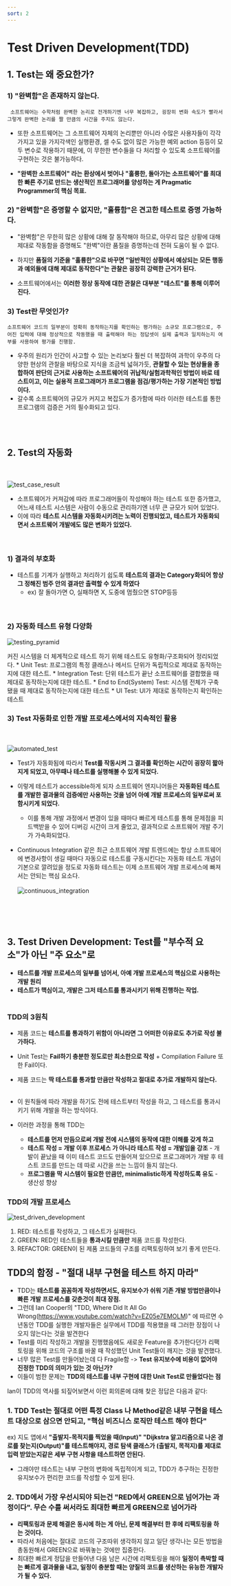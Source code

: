 ```yaml
---
sort: 2
---
```


# Test Driven Development(TDD)

## 1. Test는 왜 중요한가?

### 1) "완벽함"은 존재하지 않는다.

     소프트웨어는 수학처럼 완벽한 논리로 전개하기엔 너무 복잡하고, 굉장히 변화 속도가 빨라서 그렇게 완벽한 논리를 짤 만큼의 시간을 주지도 않는다.

* 또한 소프트웨어는 그 소프트웨어 자체의 논리뿐만 아니라 수많은 사용자들이 각각 가지고 있을 가지각색인 실행환경, 셀 수도 없이 많은 가능한 예외 action 등등이 모두 변수로 작용하기 때문에, 이 무한한 변수들을 다 처리할 수 있도록 소프트웨어를 구현하는 것은 불가능하다. 

* **"완벽한 소프트웨어" 라는 환상에서 벗어나 "훌륭한, 돌아가는 소프트웨어"를 최대한 빠른 주기로 만드는 생산적인 프로그래머를 양성하는 게 Pragmatic Programmer의 핵심 목표.**

### 2) "완벽함"은 증명할 수 없지만, "훌륭함"은 견고한 테스트로 증명 가능하다.
* "완벽함"은 무한히 많은 상황에 대해 잘 동작해야 하므로, 아무리 많은 상황에 대해 제대로 작동함을 증명해도 "완벽"이란 품질을 증명하는데 전혀 도움이 될 수 없다.
  
* 하지만 **품질의 기준을 "훌륭한"으로 바꾸면 "일반적인 상황에서 예상되는 모든 행동과 예외들에 대해 제대로 동작한다"는 관찰은 굉장히 강력한 근거가 된다.**

* 소프트웨어에서는 **이러한 정상 동작에 대한 관찰은 대부분 "테스트"를 통해 이루어진다.**

### 3) Test란 무엇인가?

    소프트웨어 코드의 일부분이 정확히 동작하는지를 확인하는 평가하는 소규모 프로그램으로, 주어진 입력에 대해 정상적으로 작동했을 때 출력해야 하는 정답셋이 실제 출력과 일치하는지 여부를 사용하여 평가를 진행함.

* 우주의 원리가 인간이 사고할 수 있는 논리보다 훨씬 더 복잡하여 과학이 우주의 다양한 현상의 관찰을 바탕으로 지식을 조금씩 넓혀가듯, **관찰할 수 있는 현상들을 종합하여 판단의 근거로 사용하는 소프트웨어의 귀납적/실험과학적인 방법이 바로 테스트이고, 이는 실용적 프로그래머가 프로그램을 점검/평가하는 가장 기본적인 방법이다.**
* 갈수록 소프트웨어의 규모가 커지고 복잡도가 증가함에 따라 이러한 테스트를 통한 프로그램의 검증은 거의 필수화되고 있다.
</br></br></br></br>

## 2. Test의 자동화
</br></br>
![test_case_result](./../images/testcaseresult.png)

* 소프트웨어가 커져감에 따라 프로그래머들이 작성해야 하는 테스트 또한 증가했고, 어느새 테스트 시스템은 사람이 수동으로 관리하기엔 너무 큰 규모가 되어 있었다.
* 이에 따라 **테스트 시스템을 자동화시키려는 노력이 진행되었고, 테스트가 자동화되면서 소프트웨어 개발에도 많은 변화가 있었다.**
 </br></br></br>

### 1) 결과의 부호화

* 테스트를 기계가 실행하고 처리하기 쉽도록 **테스트의 결과는 Category화되어 항상 그 정해진 범주 안의 결과만 출력할 수 있게 하였다**
   * ex) 잘 돌아가면 O, 실패하면 X, 도중에 멈췄으면 STOP등등
  </br></br></br>

### 2) 자동화 테스트 유형 다양화
![testing_pyramid](./../images/testingpyramid.png)


커진 시스템을 더 체계적으로 테스트 하기 위해 테스트도 유형화/구조화되어 정리되었다.
    * Unit Test: 프로그램의 특정 클래스나 메서드 단위가 독립적으로 제대로 동작하는지에 대한 테스트.
    * Integration Test: 단위 테스트가 끝난 소프트웨어를 결합했을 때 제대로 동작하는지에 대한 테스트.
    * End to End(System) Test: 시스템 전체가 구축됐을 때 제대로 동작하는지에 대한 테스트
    * UI Test: UI가 제대로 동작하는지 확인하는 테스트

### 3) Test 자동화로 인한 개발 프로세스에서의 지속적인 활용
</br></br>
![automated_test](./../images/automatedtest.jpg)
* Test가 자동화됨에 따라서 **Test를 작동시켜 그 결과를 확인하는 시간이 굉장히 짧아지게 되었고, 아무때나 테스트를 실행해볼 수 있게 되었다.**
* 이렇게 테스트가 accessible하게 되자 소프트웨어 엔지니어들은 **자동화된 테스트를 개발한 결과물의 검증에만 사용하는 것을 넘어 아예 개발 프로세스의 일부로써 포함시키게 되었다.**
    * 이를 통해 개발 과정에서 변경이 있을 때마다 빠르게 테스트를 통해 문제점을 피드백받을 수 있어 디버깅 시간이 크게 줄었고, 결과적으로 소프트웨어 개발 주기가 가속화되었다.

* Continuous Integration 같은 최근 소프트웨어 개발 트렌드에는 항상 소프트웨어에 변경사항이 생길 때마다 자동으로 테스트를 구동시킨다는 자동화 테스트 개념이 기본으로 깔려있을 정도로 자동화 테스트는 이제 소프트웨어 개발 프로세스에 빠져서는 안되는 핵심 요소다.
</br></br>
![continuous_integration](./../images/continuousintegration.jpg)


</br></br></br>

## 3. Test Driven Development: Test를 "부수적 요소"가 아닌 "주 요소"로

* **테스트를 개발 프로세스의 일부를 넘어서, 아예 개발 프로세스의 핵심으로 사용하는 개발 원리**
* **테스트가 핵심이고, 개발은 그저 테스트를 통과시키기 위해 진행하는 작업.**
  </br></br>
### TDD의 3원칙
  * 제품 코드는 **테스트를 통과하기 위함이 아니라면 그 어떠한 이유로도 추가로 작성 불가하다.**
  * Unit Test는 **Fail하기 충분한 정도로만 최소한으로 작성** + Compilation Failure 또한 Fail이다.
  * 제품 코드는 **딱 테스트를 통과할 만큼만 작성하고 절대로 추가로 개발하지 않는다.**
</br></br>

* 이 원칙들에 따라 개발을 하기도 전에 테스트부터 작성을 하고, 그 테스트를 통과시키기 위해 개발을 하는 방식이다.
* 이러한 과정을 통해 TDD는 
   * **테스트를 먼저 만듬으로써 개발 전에 시스템의 동작에 대한 이해를 갖게 하고**
   * **테스트 작성 = 개발 이후 프로세스 가 아니라 테스트 작성 = 개발임을 강조** - 개발이 끝났을 때 이미 테스트 코드도 만들어져 있으므로 프로그래머가 개발 후 테스트 코드를 만드는 데 따로 시간을 쓰는 느낌이 들지 않는다.
   * **프로그램을 딱 시스템이 필요한 만큼만, minimalistic하게 작성하도록 유도** - 생산성 향상

### TDD의 개발 프로세스
![test_driven_development](./../images/tdd.png)
1) RED: 테스트를 작성하고, 그 테스트가 실패한다.
2) GREEN: RED인 테스트들을 **통과시킬 만큼만** 제품 코드를 작성한다.
3) REFACTOR: GREEN이 된 제품 코드들의 구조를 리팩토링하여 보기 좋게 만든다.


## TDD의 함정 - "절대 내부 구현을 테스트 하지 마라"
* TDD는 **테스트를 꼼꼼하게 작성하면서도, 유지보수가 쉬워 기존 개발 방법만큼이나 빠른 개발 프로세스를 갖춘것이 최대 장점.**
* 그런데 Ian Cooper의 "TDD, Where Did It All Go Wrong(https://www.youtube.com/watch?v=EZ05e7EMOLM)" 에 따르면 수년동안 TDD를 실행한 개발자들은 실무에서 TDD를 적용했을 때 그러한 장점이 나오지 않는다는 것을 발견한다
* Test를 미리 작성하고 개발을 진행했음에도 새로운 Feature을 추가한다던가 리팩토링을 위해 코드의 구조를 바꿀 때 작성했던 Unit Test들이 깨지는 것을 발견했다.
* 너무 많은 Test를 만들어놨는데 다 Fragile함 -> **Test 유지보수에 비용이 없어야 진정한 TDD의 의미가 있는 것 아닌가?**
* 이들이 범한 문제는 **TDD의 테스트를 내부 구현에 대한 Unit Test로 만들었다는 점**

Ian이 TDD의 역사를 되짚어보면서 이런 회의론에 대해 찾은 정답은 다음과 같다:

### 1. TDD Test는 절대로 어떤 특정 Class 나 Method같은 내부 구현을 테스트 대상으로 삼으면 안되고, "핵심 비즈니스 로직만 테스트 해야 한다"
ex) 지도 앱에서 **"출발지-목적지를 찍었을 때(Input)" "Dijkstra 알고리즘으로 나온 경로를 찾는지(Output)"를 테스트해야지, 경로 탐색 클래스가 (출발지, 목적지)를 제대로 입력 받았는지같은 세부 구현 사항을 테스트하면 안된다.**

* 그래야만 테스트는 내부 구현의 변화에 독립적이게 되고, TDD가 추구하는 진정한 유지보수가 편리한 코드를 작성할 수 있게 된다.

### 2. TDD에서 가장 우선시되야 되는건 "RED에서 GREEN으로 넘어가는 과정이다". 무슨 수를 써서라도 최대한 빠르게 GREEN으로 넘어가라
* **리팩토링과 문제 해결은 동시에 하는 게 아닌, 문제 해결부터 한 후에 리팩토링을 하는 것이다.**
* 따라서 처음에는 절대로 코드의 구조따위 생각하지 않고 일단 생각나는 모든 방법을 총동원해서 GREEN으로 바꿔놓는 것에만 집중한다.
* 최대한 빠르게 정답을 만들어낸 다음 남은 시간에 리팩토링을 해야 **일정이 촉박할 때는 빠르게 결과물을 내고, 일정이 충분할 때는 양질의 코드를 생산하는 유능한 개발자가 될 수 있다.**